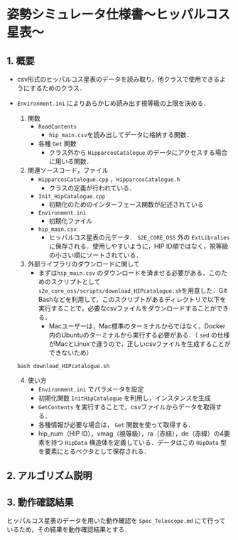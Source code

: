 # 姿勢シミュレータ仕様書～ヒッパルコス星表～

## 1.  概要
- csv形式のヒッパルコス星表のデータを読み取り，他クラスで使用できるようにするためのクラス．
- `Environment.ini` によりあらかじめ読み出す視等級の上限を決める．
    1. 関数
        + `ReadContents`
            * `hip_main.csv`を読み出してデータに格納する関数．
        + 各種 `Get` 関数
            * クラス外から `HipparcosCatalogue` のデータにアクセスする場合に用いる関数．
    2. 関連ソースコード，ファイル
        + `HipparcosCatalogue.cpp` ，`HipparcosCatalogue.h`
            * クラスの定義が行われている．
        + `Init_HipCatalogue.cpp`
            * 初期化のためのインターフェース関数が記述されている
        + `Environment.ini`
            * 初期化ファイル
        + `hip_main.csv`
            * ヒッパルコス星表の元データ． `S2E_CORE_OSS` 外の `ExtLibralies`  に保存される．使用しやすいように，HIP ID順ではなく，視等級の小さい順にソートされている．
    3. 外部ライブラリのダウンロードに関して
        + まずは`hip_main.csv` のダウンロードを済ませる必要がある．このためのスクリプトとして `s2e_core_oss/scripts/download_HIPcatalogue.sh`を用意した．Git Bashなどを利用して，このスクリプトがあるディレクトリで以下を実行することで，必要なcsvファイルをダウンロードすることができる．
            * Macユーザーは，Mac標準のターミナルからではなく，Docker内のUbuntuのターミナルから実行する必要がある．（ `sed` の仕様がMacとLinuxで違うので，正しいcsvファイルを生成することができないため）
    ```
    bash download_HIPcatalogue.sh 
    ``` 
    
    4. 使い方
        + `Environment.ini` でパラメータを設定
        + 初期化関数 `InitHipCatalogue` を利用し，インスタンスを生成
        + `GetContents` を実行することで，csvファイルからデータを取得する．
        + 各種情報が必要な場合は， `Get` 関数を使って取得する．
        + hip_num（HIP ID），vmag（視等級），ra（赤経），de（赤緯）の4要素を持つ `HipData` 構造体を定義している．データはこの `HipData` 型を要素にとるベクタとして保存される．

## 2. アルゴリズム説明

## 3. 動作確認結果
ヒッパルコス星表のデータを用いた動作確認を `Spec_Telescope.md` にて行っているため，その結果を動作確認結果とする．


